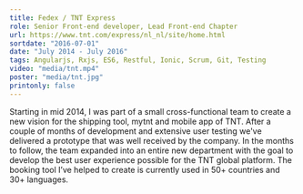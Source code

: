 ```yaml
---
title: Fedex / TNT Express
role: Senior Front-end developer, Lead Front-end Chapter
url: https://www.tnt.com/express/nl_nl/site/home.html
sortdate: "2016-07-01"
date: "July 2014 - July 2016"
tags: Angularjs, Rxjs, ES6, Restful, Ionic, Scrum, Git, Testing
video: "media/tnt.mp4"
poster: "media/tnt.jpg"
printonly: false
---
```

Starting in mid 2014, I was part of a small cross-functional team to create a new vision for the shipping tool, mytnt and mobile app of TNT. After a couple of months of development and extensive user testing we've delivered a prototype that was well received by the company. In the months to follow, the team expanded into an entire new department with the goal to develop the best user experience possible for the TNT global platform. The booking tool I’ve helped to create is currently used in 50+ countries and 30+ languages.